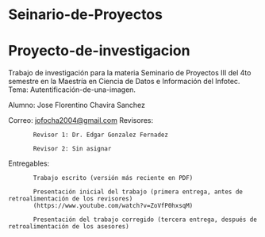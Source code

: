 # Seinario-de-Proyectos
# Proyecto-de-investigacion
Trabajo de investigación para la materia Seminario de Proyectos III del 4to semestre en la Maestría en Ciencia de Datos e Información del Infotec.
Tema: Autentificación-de-una-imagen.

Alumno: Jose Florentino Chavira Sanchez

Correo: jofocha2004@gmail.com
Revisores:

           Revisor 1: Dr. Edgar Gonzalez Fernadez

           Revisor 2: Sin asignar

Entregables:
           
           Trabajo escrito (versión más reciente en PDF)
           
           Presentación inicial del trabajo (primera entrega, antes de retroalimentación de los revisores)
           (https://www.youtube.com/watch?v=ZoVfP0hxsqM)
           
           Presentación del trabajo corregido (tercera entrega, después de retroalimentación de los asesores)

